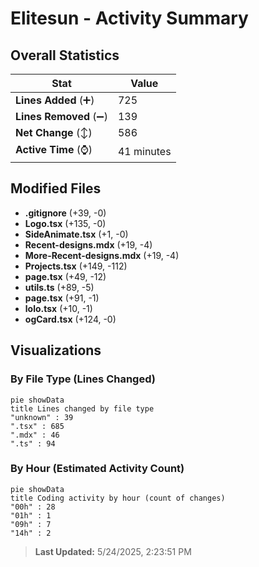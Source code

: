 # Elitesun - Activity Summary 

## Overall Statistics

| Stat                   | Value                                                             |
| ---------------------- | ----------------------------------------------------------------- |
| **Lines Added** (➕)   | 725                                          |
| **Lines Removed** (➖) | 139                                        |
| **Net Change** (↕)    | 586                |
| **Active Time** (⌚)   | 41 minutes |


## Modified Files
- **.gitignore** (+39, -0)
- **Logo.tsx** (+135, -0)
- **SideAnimate.tsx** (+1, -0)
- **Recent-designs.mdx** (+19, -4)
- **More-Recent-designs.mdx** (+19, -4)
- **Projects.tsx** (+149, -112)
- **page.tsx** (+49, -12)
- **utils.ts** (+89, -5)
- **page.tsx** (+91, -1)
- **lolo.tsx** (+10, -1)
- **ogCard.tsx** (+124, -0)

## Visualizations

### By File Type (Lines Changed)

```mermaid
pie showData
title Lines changed by file type
"unknown" : 39
".tsx" : 685
".mdx" : 46
".ts" : 94
```

### By Hour (Estimated Activity Count)

```mermaid
pie showData
title Coding activity by hour (count of changes)
"00h" : 28
"01h" : 1
"09h" : 7
"14h" : 2
```


> **Last Updated:** 5/24/2025, 2:23:51 PM